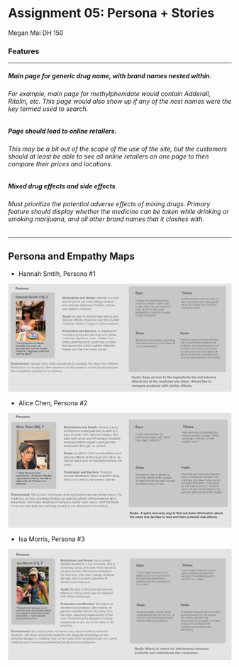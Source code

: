 # Assignment 05: Persona + Stories
Megan Mai DH 150
### Features
*** 
##### Main page for generic drug name, with brand names nested within.
###### For example, main page for methylphenidate would contain Adderall, Ritalin, etc. This page would also show up if any of the nest names were the key termed used to search.
##### Page should lead to online retailers. 
###### This may be a bit out of the scope of the use of the site, but the customers should at least be able to see all online retailers on one page to then compare their prices and locations.
##### Mixed drug effects and side effects
###### Must prioritize the potential adverse effects of mixing drugs. Primary feature should display whether the medicine can be taken while drinking or smoking marijuana, and all other brand names that it clashes with.
***
## Persona and Empathy Maps

- Hannah Smtih, Persona #1

![1](Screen%20Shot%202020-05-10%20at%203.27.13%20PM.png)

- Alice Chen, Persona #2

![2](Screen%20Shot%202020-05-10%20at%203.27.20%20PM.png)

- Isa Morris, Persona #3

![3](Screen%20Shot%202020-05-10%20at%203.26.56%20PM.png)
